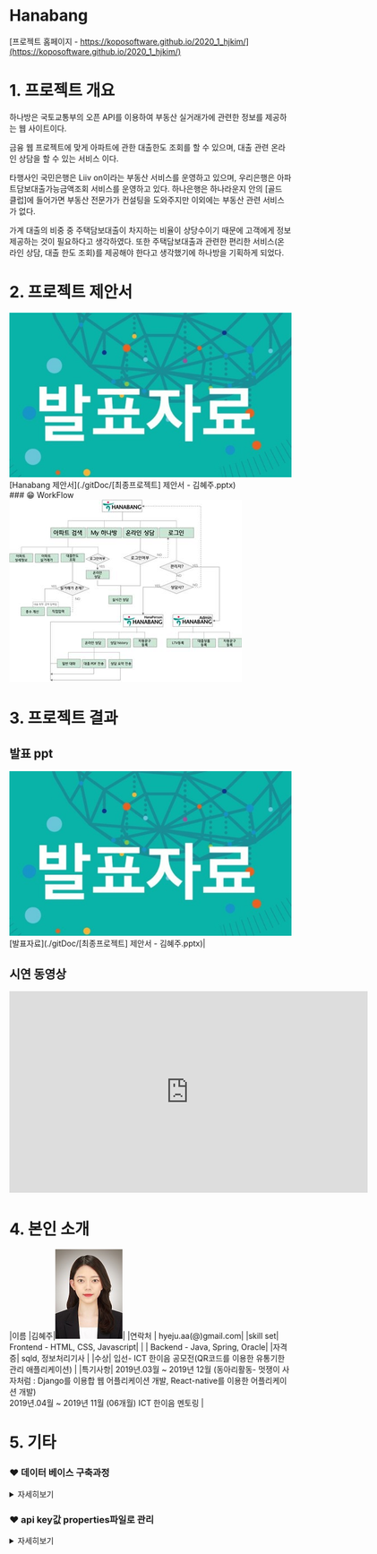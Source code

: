 # Hanabang

[프로젝트 홈페이지 - https://koposoftware.github.io/2020_1_hjkim/](https://koposoftware.github.io/2020_1_hjkim/)

# 1. 프로젝트 개요

 하나방은 국토교통부의 오픈 API를 이용하여 부동산 실거래가에 관련한 정보를 제공하는 웹 사이트이다. 
 
 금융 웹 프로젝트에 맞게 아파트에 관한 대출한도 조회를 할 수 있으며, 대출 관련 온라인 상담을 할 수 있는 서비스 이다. 


 타행사인 국민은행은 Liiv on이라는 부동산 서비스를 운영하고 있으며, 우리은행은 아파트담보대출가능금액조회 서비스를 운영하고 있다. 
 하나은행은 하나라운지 안의 [골드 클럽]에 들어가면 부동산 전문가가 컨설팅을 도와주지만 이외에는 부동산 관련 서비스가 없다.


 가계 대출의 비중 중 주택담보대출이 차지하는 비율이 상당수이기 때문에 고객에게 정보 제공하는 것이 필요하다고 생각하였다. 
 또한 주택담보대출과 관련한 편리한 서비스(온라인 상담, 대출 한도 조회)를 제공해야 한다고 생각했기에 하나방을 기획하게 되었다.




# 2. 프로젝트 제안서

   <img src="ppt.jpg"/>[Hanabang 제안서](./gitDoc/[최종프로젝트] 제안서 - 김혜주.pptx)<br>
    ### 😁 WorkFlow
   <img src="./githubimg/workflow.jpg"/>
   
   
# 3. 프로젝트 결과

## 발표 ppt 
   <img src="ppt.jpg"/>[발표자료](./gitDoc/[최종프로젝트] 제안서 - 김혜주.pptx)|<br>

## 시연 동영상 

   <iframe id="ytplayer" type="text/html" width="640" height="360" src="https://www.youtube.com/embed/wZgTAmqRRF4" frameborder="0"></iframe>

# 4. 본인 소개

|이름 |김혜주|![properties5](./githubimg/김혜주.jpg)|
|연락처 | hyeju.aa(@)gmail.com|
|skill set| Frontend - HTML, CSS, Javascript|
| | Backend - Java, Spring, Oracle|
|자격증| sqld, 정보처리기사 |
|수상| 입선- ICT 한이음 공모전(QR코드를 이용한 유통기한 관리 애플리케이션) | 
|특기사항| 2019년.03월 ~ 2019년 12월 (동아리활동- 멋쟁이 사자처럼 : Django를 이용합 웹 어플리케이션 개발, React-native를 이용한 어플리케이션 개발) <br>
           2019년.04월 ~ 2019년 11월 (06개월) ICT 한이음 멘토링 |

# 5. 기타

### ❤ 데이터 베이스 구축과정
<details>
  <summary style="">
     자세히보기
  </summary>
<div markdown="1">

> ## ✔개발환경
>  - python, jupyther notebook

 ## 😎아파트 기본정보
```python
import urllib.request
from bs4 import BeautifulSoup
import time
import pandas as pd
from pandas import DataFrame as df
import openpyxl

def getaptdata(loadCode):
    key = "-"
    url = "http://apis.data.go.kr/1611000/AptListService/getLegaldongAptList?bjdCode="+loadCode+"&serviceKey="+key
    try:
        f = urllib.request.urlopen(url)
    except Exception as e:
        print('Fail ' + str(e))
        time.sleep(100)
        f = urllib.request.urlopen(url)


    aptxml = f.read().decode("utf8")
    f.close()
    soup = BeautifulSoup(aptxml, "lxml")
    aptdata = []
    for item in soup.find_all("item"):
        aptdataAll = [loadCode, item.find("kaptcode").get_text(), item.find("kaptname").get_text()]
        aptdata.append(aptdataAll)
        print(aptdata)
    return(aptdata)

apt = []
wb = openpyxl.load_workbook('C:/Lecture/프로젝트/최종프로젝트/데이터베이스구축/법정동코드.xlsx')
ws = wb['법정동코드 전체자료']
print("test")
cells = ws['A2':'A20525']

workbook = openpyxl.Workbook()
sheet = workbook.active
sheet.append(["bjdCode", "kaptCode","kaptName"])
for row in cells :
    for cell in row:
        print(cell.value)
        test = getaptdata(str(cell.value))
        if test :
            for x,y,z in test :
                check = [x,y,z]
                print(check)
                sheet.append(check)
            workbook.save('C:/Lecture/프로젝트/최종프로젝트/데이터베이스구축/아파트기본정보.xlsx')
print("finish")
```

   
## 😎아파트 상세정보

```python  
import urllib.request
from bs4 import BeautifulSoup
import time
import pandas as pd
from pandas import DataFrame as df
import openpyxl

def getaptdata(kaptCode):
    key = "openAPI KEY"
    url = "http://apis.data.go.kr/1611000/AptBasisInfoService/getAphusBassInfo?kaptCode="+kaptCode+"&serviceKey="+key
    try:
        f = urllib.request.urlopen(url)
    except Exception as e:
        print('Fail ' + str(e))
        time.sleep(100)
        f = urllib.request.urlopen(url)


    aptxml = f.read().decode("utf8")
    f.close()
    soup = BeautifulSoup(aptxml, "lxml")
    item = soup.find("item")
    aptdataAll = []
    aptSearch = ["bjdcode", "codehallnm", "codeheatnm", "codesalenm","hocnt", "kaptacompany", "kaptaddr", "kaptbcompany"
                 , "kaptcode", "kaptdongcnt", "kaptfax", "kaptmarea", "kaptmparea_135", "kaptmparea_136", "kaptmparea_60"
                 , "kaptmparea_85", "kaptname", "kapttarea", "kaptdacnt", "privarea", "kapturl", "dorojuso", "codeaptnm"
                 , "codemgrnm", "kapttel", "kaptusedate"]

    for aptOne in aptSearch :
        try:
            aptdataAll.append(item.find(aptOne).get_text())
        except AttributeError as e:
            aptdataAll.append('-')
            pass


    return(aptdataAll)

apt = []
wb = openpyxl.load_workbook('C:/Lecture/프로젝트/최종프로젝트/데이터베이스구축/2.아파트기본정보.xlsx')
ws = wb['Sheet']
cells = ws['B2':'B11340']

workbook = openpyxl.Workbook()
sheet = workbook.active
sheet.append(["bjdcode", "codehallnm" ,"codeheatnm" 
              ,"codesalenm","hocnt"
              ,"kaptacompany","kaptaddr","kaptbcompany", "kaptcode","kaptdongcnt","kaptfax",
              "kaptmarea","kaptmparea_135","kaptmparea_136","kaptmparea_60",
              "kaptmparea_85","kaptname","kapttarea","kaptdacnt","privarea",
              "kapturl","dorojuso","codeaptnm","codemgrnm","kapttel","kaptusedate"])

for row in cells :
    for cell in row:
        aptInfoAll = getaptdata(str(cell.value))
        if aptInfoAll :
            print(aptInfoAll)
            sheet.append(aptInfoAll)
            workbook.save('C:/Lecture/프로젝트/최종프로젝트/데이터베이스구축/아파트상세정보.xlsx')
```

## 😎아파트 LAT LNG
```python
# 아파트 상세 정보 출력 코드
import urllib.request
from bs4 import BeautifulSoup
import time
import pandas as pd
from pandas import DataFrame as df
import openpyxl

def getLatLng(addr) :
    url = 'https://dapi.kakao.com/v2/local/search/address.json?query=' + addr
    headers = {"Authorization": "KakaoAK 354135ccdb89653ab5ecb933d96d903a"}
    global latlng
    try:
        result = json.loads(str(requests.get(url, headers=headers).text))
        latlng = []

    except Exception as e:
        print('Fail ' + str(e))
        time.sleep(100)
        result = json.loads(str(requests.get(url, headers=headers).text))
    try:
        match_first = result['documents'][0]['address']
        latlng =[float(match_first['y']), float(match_first['x'])]
    except IndexError as e:
        latlng=['-','-']
        
    return latlng

apt = []
wb = openpyxl.load_workbook('C:/Lecture/프로젝트/최종프로젝트/데이터베이스구축/3.아파트상세정보.xlsx')
ws = wb['Sheet']
cells = ws['B2':'G11340']

workbook = openpyxl.Workbook()
sheet = workbook.active
sheet.append(["lat","lan"])

latlngSave=""
for row in cells :
    for cell in row:
        print(cell.value)
        latlngSave = getLatLng(str(cell.value))
        if latlngSave :
            sheet.append(latlngSave)
            workbook.save('C:/Lecture/프로젝트/최종프로젝트/데이터베이스구축/아파트상세정보-위경도.xlsx')
print("finish")
```

</div>
</details>

### ❤ api key값 properties파일로 관리
<details>
   <summary style="">
      자세히보기
   </summary>
 <div markdown="1">
   
#### 1. properties파일을 만든다. __[src/main/resources/config/properties/key.properties]__
&nbsp; ![properties1](./githubimg/properties1.png) <br>
&nbsp; __[key.properties]파일 내부__ <br>
&nbsp; ![properties2](./githubimg/properties2.png)

#### 2. spring-mvc 파일을 수정한다. __[src/main/resources/config/spring/spring-mvc.xml]__
&nbsp; ![properties3](./githubimg/properties3.png)

#### 3. Properties안에 들어있는 값을 사용하려는 jsp의 상단에 taglib 추가한다. 
&nbsp; ![properties4](./githubimg/properties4.png)

#### 4. 다음과 같이 사용하려는 위치에서 <spring:eval></spring:eval>을 사용한다.
&nbsp; ![properties5](./githubimg/properties5.png)
&nbsp; or
&nbsp; ![properties6](./githubimg/properties6.png)

</div>
</details>
